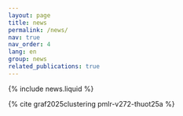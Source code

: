 ```yaml
---
layout: page
title: news 
permalink: /news/
nav: true
nav_order: 4
lang: en
group: news
related_publications: true
---
```


{% include news.liquid %}

<!-- Références citées dans les news incluses -->
{% cite graf2025clustering pmlr-v272-thuot25a %}
